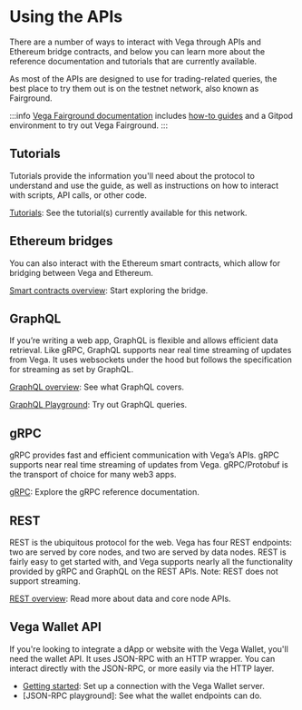 # Using the APIs
There are a number of ways to interact with Vega through APIs and Ethereum bridge contracts, and below you can learn more about the reference documentation and tutorials that are currently available.

As most of the APIs are designed to use for trading-related queries, the best place to try them out is on the testnet network, also known as Fairground. 

:::info 
[Vega Fairground documentation](https://docs.fairground.vega.xyz/) includes [how-to guides](https://docs.fairground.vega.xyz/docs/api-howtos/) and a Gitpod environment to try out Vega Fairground. 
:::

## Tutorials
Tutorials provide the information you'll need about the protocol to understand and use the guide, as well as instructions on how to interact with scripts, API calls, or other code. 

[Tutorials](../tutorials/index.md): See the tutorial(s) currently available for this network.

## Ethereum bridges
You can also interact with the Ethereum smart contracts, which allow for bridging between Vega and Ethereum.

[Smart contracts overview](./bridge/index.md): Start exploring the bridge.

## GraphQL
If you’re writing a web app, GraphQL is flexible and allows efficient data retrieval. Like gRPC, GraphQL supports near real time streaming of updates from Vega. It uses websockets under the hood but follows the specification for streaming as set by GraphQL.

[GraphQL overview](../graphql/generated.md): See what GraphQL covers. 

[GraphQL Playground](https://graphql.vega.community/query/playground): Try out GraphQL queries. 

## gRPC
gRPC provides fast and efficient communication with Vega’s APIs. gRPC supports near real time streaming of updates from Vega. gRPC/Protobuf is the transport of choice for many web3 apps.

[gRPC](../grpc/vega/vega.proto): Explore the gRPC reference documentation.

## REST
REST is the ubiquitous protocol for the web. Vega has four REST endpoints: two are served by core nodes, and two are served by data nodes. REST is fairly easy to get started with, and Vega supports nearly all the functionality provided by gRPC and GraphQL on the REST APIs. Note: REST does not support streaming.

[REST overview](./rest/overview.md): Read more about data and core node APIs.

## Vega Wallet API
If you're looking to integrate a dApp or website with the Vega Wallet, you'll need the wallet API. It uses JSON-RPC with an HTTP wrapper. You can interact directly with the JSON-RPC, or more easily via the HTTP layer.

* [Getting started](./vega-wallet/index.md): Set up a connection with the Vega Wallet server. 
* [JSON-RPC playground]: See what the wallet endpoints can do.
